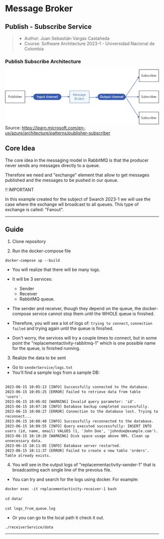# Message Broker
## Publish - Subscribe Service

> - Author: Juan Sebastián Vargas Castañeda
> - Course: Software Architecture 2023-1 - Universidad Nacional de Colombia

### Publish Subscribe Architecture
![Publish Subscribe Architecture](static/publish-subscribe.png)
Source: https://learn.microsoft.com/en-us/azure/architecture/patterns/publisher-subscriber

## Core Idea

The core idea in the messaging model in RabbitMQ is that the producer never sends any messages directly to a queue.

Therefore we need and "exchange" element that allow to get messages published and the messages to be pushed in our queue.

‼️ IMPORTANT

In this example created for the subject of Swarch 2023-1 we will use the case where the exchange wll broadcast to all queues. This type of exchange is called: "Fanout".

---
## Guide
1. Clone repository

2. Run the docker-compose file
```shell
docker-compose up --build
```

- You will realize that there will be many logs.
- It will be 3 services:
    - Sender 
    - Receiver
    - RabbitMQ queue.

- The sender and receiver, though they depend on the queue, the docker-compose service cannot stop them until the WHOLE queue is finished.

- Therefore, you will see a lot of logs of:
`trying to connect`, `connection failed` and trying again until the queue is finished.

- Don't worry, the services will try a couple times to connect, but in some point the "replacementactivity-rabbitmq-1" which is one possible name for the queue, is finished running.

3. Realize the data to be sent
- Go to `senderService/logs.txt`
- You'll find a sample logs from a sample DB:
```text

2023-06-15 10:05:13 [INFO] Successfully connected to the database.
2023-06-15 10:05:25 [ERROR] Failed to retrieve data from table 'users'.
2023-06-15 10:06:02 [WARNING] Invalid query parameter: 'id'.
2023-06-15 10:07:10 [INFO] Database backup completed successfully.
2023-06-15 10:08:27 [ERROR] Connection to the database lost. Trying to reconnect...
2023-06-15 10:08:40 [INFO] Successfully reconnected to the database.
2023-06-15 10:09:55 [INFO] Query executed successfully: INSERT INTO users (id, name, email) VALUES (1, 'John Doe', 'johndoe@example.com').
2023-06-15 10:10:20 [WARNING] Disk space usage above 90%. Clean up unnecessary data.
2023-06-15 10:11:05 [INFO] Database server restarted.
2023-06-15 10:11:37 [ERROR] Failed to create a new table 'orders'. Table already exists.

```


4. You will see in the output logs of "replacementactivity-sender-1" that is broadcasting each single line of the prevoius file.
- You can try and search for the logs using docker. For example:

```shell
docker exec -it replacementactivity-receiver-1 bash

cd data/

cat logs_from_queue.log
```

- Or you can go to the local path ti check it out.

```shell
./receiverService/data
```

--- 
